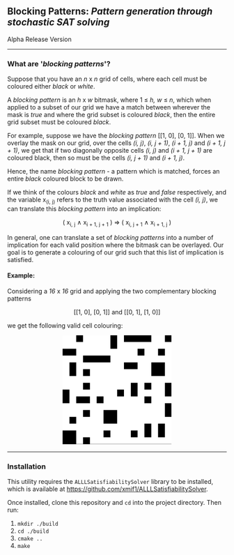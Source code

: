 ## Blocking Patterns: _Pattern generation through stochastic SAT solving_

Alpha Release Version

---

### What are '_blocking patterns_'? 

Suppose that you have an _n_ x _n_ grid of cells, where each cell must be coloured either _black_ or _white_. 

A _blocking pattern_ is an _h_ x _w_ bitmask, where 1 ≤ _h, w_ ≤ _n_, which when applied to a subset of our grid we
have a match between wherever the mask is _true_ and where the grid subset is coloured _black_, then the entire grid
subset must be coloured _black_.

For example, suppose we have the _blocking pattern_ [[1, 0], [0, 1]]. When we overlay the mask on our grid, over the cells 
_(i, j)_, _(i, j + 1)_, _(i + 1, j)_ and _(i + 1, j + 1)_, we get that if two diagonally opposite cells _(i, j)_ and 
_(i + 1, j + 1)_ are coloured black, then so must be the cells _(i, j + 1)_ and _(i + 1, j)_. 

Hence, the name _blocking pattern_ - a pattern which is matched, forces an entire _black_ coloured block to be
drawn.

If we think of the colours _black_ and _white_ as _true_ and _false_ respectively, and the variable x<sub>(i, j)</sub> 
refers to the truth value associated with the cell _(i, j)_, we can translate this _blocking pattern_ into an implication:

<p align="center">
( x<sub>i, j</sub> ∧ x<sub>i + 1, j + 1</sub> ) ⇒ ( x<sub>i, j + 1</sub> ∧ x<sub>i + 1, j</sub> )
</p>

In general, one can translate a set of _blocking patterns_ into a number of implication for each valid position where the
bitmask can be overlayed. Our goal is to generate a colouring of our grid such that this list of implication is satisfied.

#### Example:

Considering a _16_ x _16_ grid and applying the two complementary blocking patterns 
<p align="center">[[1, 0], [0, 1]] and [[0, 1], [1, 0]]</p>
we get the following valid cell colouring:

<p align="center"><img src="example.png" width=250 height=250></p>

---

### Installation

This utility requires the `ALLLSatisfiabilitySolver` library to be installed, which is available at https://github.com/xmif1/ALLLSatisfiabilitySolver. 

Once installed, clone this repository and `cd` into the project directory. Then run:

1. `mkdir ./build`
2. `cd ./build`
3. `cmake ..`
4. `make`

